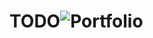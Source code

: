 # TODO![Portfolio](https://user-images.githubusercontent.com/104339650/198548921-362a1bbf-f0a0-46dd-9acc-9530efb51775.png)
